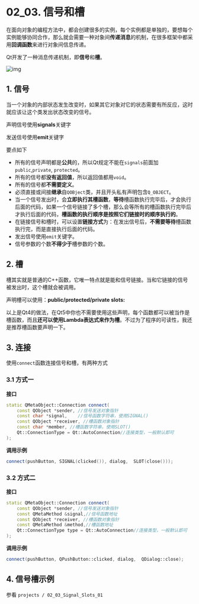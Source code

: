 # 02_03. 信号和槽



在面向对象的编程方法中，都会创建很多的实例，每个实例都是单独的，要想每个实例能够协同合作，那么就会需要一种对象间**传递消息**的机制，在很多框架中都采用**回调函数**来进行对象间信息传递。

Qt开发了一种消息传递机制，即**信号**和**槽**。

![img](assets/v2-f58ee9dc0569b5f9af5615a9d04fe8f5_hd.jpg)

## 1. 信号

当一个对象的内部状态发生改变时，如果其它对象对它的状态需要有所反应，这时就应该让这个类发出状态改变的信号。

声明信号使用**signals**关键字

发送信号使用**emit**关键字

要点如下

- 所有的信号声明都是**公共**的，所以Qt规定不能在`signals`前面加`public`,`private`, `protected`。
- 所有的信号都**没有返回值**，所以返回值都用`void`。
- 所有的信号都**不需要定义**。
- 必须直接或间接**继承**自`QOBject`类，并且开头私有声明包含`Q_OBJECT`。
- 当一个信号发出时，会**立即执行其槽函数**，**等待**槽函数执行完毕后，才会执行后面的代码，如果一个信号链接了多个槽，那么会等所有的槽函数执行完毕后才执行后面的代码，**槽函数的执行顺序是按照它们链接时的顺序执行的**。
- 在链接信号和槽时，可以设置**链接方式**为：在发出信号后，**不需要等待**槽函数执行完，而是直接执行后面的代码。
- 发出信号使用`emit`关键字。
- 信号参数的个数**不得少于**槽参数的个数。

## 2. 槽

槽其实就是普通的C++函数，它唯一特点就是能和信号链接。当和它链接的信号被发出时，这个槽就会被调用。

声明槽可以使用：**public/protected/private slots:** 

以上是Qt4的做法，在Qt5中你也不需要使用这些声明，每个函数都可以被当作是槽函数，而且**还可以使用Lambda表达式来作为槽**。不过为了程序的可读性，我还是推荐槽函数要声明一下。

## 3. 连接

使用`connect`函数连接信号和槽，有两种方式

### 3.1 方式一

**接口** 

```c++
static QMetaObject::Connection connect(
    const QObject *sender, //信号发送对象指针
    const char *signal,    //信号函数字符串，使用SIGNAL()
    const QObject *receiver, //槽函数对象指针
    const char *member, //槽函数字符串，使用SLOT()
    Qt::ConnectionType = Qt::AutoConnection//连接类型，一般默认即可
);
```

**调用示例** 

```c++
connect(pushButton, SIGNAL(clicked()), dialog,  SLOT(close()));
```

### 3.2 方式二

**接口** 

```c++
static QMetaObject::Connection connect(
    const QObject *sender, //信号发送对象指针
    const QMetaMethod &signal,//信号函数地址
    const QObject *receiver, //槽函数对象指针
    const QMetaMethod &method,//槽函数地址
    Qt::ConnectionType type = Qt::AutoConnection//连接类型，一般默认即可
);
```

**调用示例** 

```c++
connect(pushButton, QPushButton::clicked, dialog,  QDialog::close);
```

## 4. 信号槽示例

参看 `projects / 02_03_Signal_Slots_01` 

